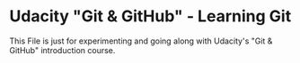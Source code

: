# Udacity "Git & GitHub" - Learning Git

This File is just for experimenting and going along with Udacity's "Git & GitHub" introduction course.  
